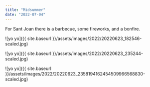 ```yaml
---
title: "Midsummer"
date: "2022-07-04"
---
```


For Sant Joan there is a barbecue, some fireworks, and a bonfire.

![yo yo]({{ site.baseurl }}/assets/images/2022/20220623_182546-scaled.jpg)

![yo yo]({{ site.baseurl }}/assets/images/2022/20220623_235244-scaled.jpg)

![yo yo]({{ site.baseurl }}/assets/images/2022/20220623_2358194162454509966568830-scaled.jpg)
